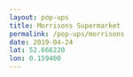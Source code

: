```yaml
---
layout: pop-ups
title: Morrisons Supermarket
permalink: /pop-ups/morrisons
date: 2019-04-24
lat: 52.666220
lon: 0.159400
---
```

